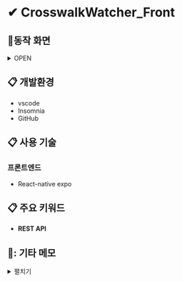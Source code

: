 # ✔ CrosswalkWatcher_Front


## :office:동작 화면
<details markdown="1">
<summary>OPEN</summary>
<img width="515" alt="크워와 1" src="https://user-images.githubusercontent.com/61046271/135841919-061fa98c-9ffe-4010-a3cc-3f12dfa65430.png">

![크워와 2](https://user-images.githubusercontent.com/61046271/135842122-2a7636e9-514c-4660-ab35-ed0b1271e16d.png)

</details>

## :clipboard: 개발환경
* vscode
* Insomnia
* GitHub

## :clipboard: 사용 기술

### 프론트엔드
* React-native expo

## :clipboard: 주요 키워드
* **REST API**

## 📝: 기타 메모
<details markdown="1">
<summary>펼치기</summary>

</details>
